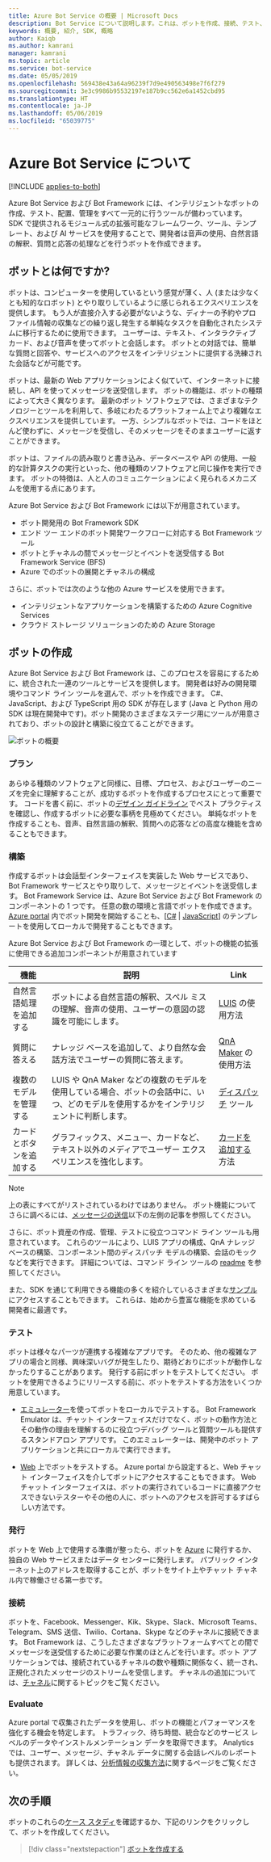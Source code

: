 ```yaml
---
title: Azure Bot Service の概要 | Microsoft Docs
description: Bot Service について説明します。これは、ボットを作成、接続、テスト、配置、監視、管理するためのサービスです。
keywords: 概要, 紹介, SDK, 概略
author: Kaiqb
ms.author: kamrani
manager: kamrani
ms.topic: article
ms.service: bot-service
ms.date: 05/05/2019
ms.openlocfilehash: 569438e43a64a96239f7d9e490563498e7f6f279
ms.sourcegitcommit: 3e3c9986b95532197e187b9cc562e6a1452cbd95
ms.translationtype: HT
ms.contentlocale: ja-JP
ms.lasthandoff: 05/06/2019
ms.locfileid: "65039775"
---
```

# <a name="about-azure-bot-service"></a>Azure Bot Service について

[!INCLUDE [applies-to-both](includes/applies-to-both.md)]

Azure Bot Service および Bot Framework には、インテリジェントなボットの作成、テスト、配置、管理をすべて一元的に行うツールが備わっています。 SDK で提供されるモジュール式の拡張可能なフレームワーク、ツール、テンプレート、および AI サービスを使用することで、開発者は音声の使用、自然言語の解釈、質問と応答の処理などを行うボットを作成できます。

## <a name="what-is-a-bot"></a>ボットとは何ですか?
ボットは、コンピューターを使用しているという感覚が薄く、人 (または少なくとも知的なロボット) とやり取りしているように感じられるエクスペリエンスを提供します。 もう人が直接介入する必要がないような、ディナーの予約やプロファイル情報の収集などの繰り返し発生する単純なタスクを自動化されたシステムに移行するために使用できます。 ユーザーは、テキスト、インタラクティブ カード、および音声を使ってボットと会話します。 ボットとの対話では、簡単な質問と回答や、サービスへのアクセスをインテリジェントに提供する洗練された会話などが可能です。

ボットは、最新の Web アプリケーションによく似ていて、インターネットに接続し、API を使ってメッセージを送受信します。 ボットの機能は、ボットの種類によって大きく異なります。 最新のボット ソフトウェアでは、さまざまなテクノロジーとツールを利用して、多岐にわたるプラットフォーム上でより複雑なエクスペリエンスを提供しています。 一方、シンプルなボットでは、コードをほとんど使わずに、メッセージを受信し、そのメッセージをそのままユーザーに返すことができます。 

ボットは、ファイルの読み取りと書き込み、データベースや API の使用、一般的な計算タスクの実行といった、他の種類のソフトウェアと同じ操作を実行できます。 ボットの特徴は、人と人のコミュニケーションによく見られるメカニズムを使用する点にあります。 

Azure Bot Service および Bot Framework には以下が用意されています。
- ボット開発用の Bot Framework SDK
- エンド ツー エンドのボット開発ワークフローに対応する Bot Framework ツール
- ボットとチャネルの間でメッセージとイベントを送受信する Bot Framework Service (BFS)
- Azure でのボットの展開とチャネルの構成

さらに、ボットでは次のような他の Azure サービスを使用できます。
- インテリジェントなアプリケーションを構築するための Azure Cognitive Services 
- クラウド ストレージ ソリューションのための Azure Storage

## <a name="building-a-bot"></a>ボットの作成 

Azure Bot Service および Bot Framework は、このプロセスを容易にするために、統合された一連のツールとサービスを提供します。 開発者は好みの開発環境やコマンド ライン ツールを選んで、ボットを作成できます。 C#、JavaScript、および TypeScript 用の SDK が存在します  (Java と Python 用の SDK は現在開発中です)。ボット開発のさまざまなステージ用にツールが用意されており、ボットの設計と構築に役立てることができます。

![ボットの概要](media/bot-service-overview.png) 

### <a name="plan"></a>プラン
あらゆる種類のソフトウェアと同様に、目標、プロセス、およびユーザーのニーズを完全に理解することが、成功するボットを作成するプロセスにとって重要です。 コードを書く前に、ボットの[デザイン ガイドライン](bot-service-design-principles.md) でベスト プラクティスを確認し、作成するボットに必要な事柄を見極めてください。 単純なボットを作成することも、音声、自然言語の解釈、質問への応答などの高度な機能を含めることもできます。

### <a name="build"></a>構築
作成するボットは会話型インターフェイスを実装した Web サービスであり、Bot Framework サービスとやり取りして、メッセージとイベントを送受信します。 Bot Framework Service は、Azure Bot Service および Bot Framework のコンポーネントの 1 つです。 任意の数の環境と言語でボットを作成できます。 [Azure portal](bot-service-quickstart.md) 内でボット開発を開始することも、[[C#](dotnet/bot-builder-dotnet-sdk-quickstart.md) | [JavaScript](javascript/bot-builder-javascript-quickstart.md)] のテンプレートを使用してローカルで開発することもできます。

Azure Bot Service および Bot Framework の一環として、ボットの機能の拡張に使用できる追加コンポーネントが用意されています

| 機能 | 説明 | Link |
| --- | --- | --- |
| 自然言語処理を追加する | ボットによる自然言語の解釈、スペル ミスの理解、音声の使用、ユーザーの意図の認識を可能にします。 | [LUIS](~/v4sdk/bot-builder-howto-v4-luis.md) の使用方法 
| 質問に答える | ナレッジ ベースを追加して、より自然な会話方法でユーザーの質問に答えます。 | [QnA Maker](~/v4sdk/bot-builder-howto-qna.md) の使用方法 
| 複数のモデルを管理する | LUIS や QnA Maker などの複数のモデルを使用している場合、ボットの会話中に、いつ、どのモデルを使用するかをインテリジェントに判断します。 | [ディスパッチ](~/v4sdk/bot-builder-tutorial-dispatch.md) ツール|
| カードとボタンを追加する | グラフィックス、メニュー、カードなど、テキスト以外のメディアでユーザー エクスペリエンスを強化します。 | [カードを追加する](v4sdk/bot-builder-howto-add-media-attachments.md)方法 |

> [!NOTE]
> 上の表にすべてがリストされているわけではありません。 ボット機能についてさらに調べるには、[メッセージの送信](~/v4sdk/bot-builder-howto-send-messages.md)以下の左側の記事を参照してください。

さらに、ボット資産の作成、管理、テストに役立つコマンド ライン ツールも用意されています。 これらのツールにより、LUIS アプリの構成、QnA ナレッジ ベースの構築、コンポーネント間のディスパッチ モデルの構築、会話のモックなどを実行できます。 詳細については、コマンド ライン ツールの [readme](https://aka.ms/botbuilder-tools-readme) を参照してください。

また、SDK を通じて利用できる機能の多くを紹介しているさまざまな[サンプル](https://github.com/microsoft/botbuilder-samples)にアクセスすることもできます。 これらは、始めから豊富な機能を求めている開発者に最適です。

### <a name="test"></a>テスト 
ボットは様々なパーツが連携する複雑なアプリです。 そのため、他の複雑なアプリの場合と同様、興味深いバグが発生したり、期待どおりにボットが動作しなかったりすることがあります。 発行する前にボットをテストしてください。 ボットを使用できるようにリリースする前に、ボットをテストする方法をいくつか用意しています。

- [エミュレーター](bot-service-debug-emulator.md)を使ってボットをローカルでテストする。 Bot Framework Emulator は、チャット インターフェイスだけでなく、ボットの動作方法とその動作の理由を理解するのに役立つデバッグ ツールと質問ツールも提供するスタンドアロン アプリです。  このエミュレーターは、開発中のボット アプリケーションと共にローカルで実行できます。 
 
- [Web](bot-service-manage-test-webchat.md) 上でボットをテストする。 Azure portal から設定すると、Web チャット インターフェイスを介してボットにアクセスすることもできます。 Web チャット インターフェイスは、ボットの実行されているコードに直接アクセスできないテスターやその他の人に、ボットへのアクセスを許可するすばらしい方法です。

### <a name="publish"></a>発行 
ボットを Web 上で使用する準備が整ったら、ボットを [Azure](bot-builder-howto-deploy-azure.md) に発行するか、独自の Web サービスまたはデータ センターに発行します。 パブリック インターネット上のアドレスを取得することが、ボットをサイト上やチャット チャネル内で稼働させる第一歩です。

### <a name="connect"></a>接続          
ボットを、Facebook、Messenger、Kik、Skype、Slack、Microsoft Teams、Telegram、SMS 送信、Twilio、Cortana、Skype などのチャネルに接続できます。 Bot Framework は、こうしたさまざまなプラットフォームすべてとの間でメッセージを送受信するために必要な作業のほとんどを行います。ボット アプリケーションでは、接続されているチャネルの数や種類に関係なく、統一され、正規化されたメッセージのストリームを受信します。 チャネルの追加については、[チャネル](bot-service-manage-channels.md)に関するトピックをご覧ください。

### <a name="evaluate"></a>Evaluate 
Azure portal で収集されたデータを使用し、ボットの機能とパフォーマンスを強化する機会を特定します。 トラフィック、待ち時間、統合などのサービス レベルのデータやインストルメンテーション データを取得できます。 Analytics では、ユーザー、メッセージ、チャネル データに関する会話レベルのレポートも提供されます。 詳しくは、[分析情報の収集方法](bot-service-manage-analytics.md)に関するページをご覧ください。


## <a name="next-steps"></a>次の手順
ボットのこれらの[ケース スタディ](https://azure.microsoft.com/services/bot-service/)を確認するか、下記のリンクをクリックして、ボットを作成してください。
> [!div class="nextstepaction"]
> [ボットを作成する](bot-service-quickstart.md)
